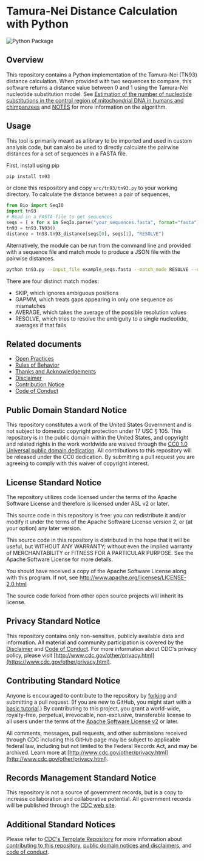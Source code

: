 # Tamura-Nei Distance Calculation with Python

![Python Package](https://github.com/CDCgov/tn93/actions/workflows/python-package.yml/badge.svg)

## Overview

This repository contains a Python implementation of the Tamura-Nei (TN93) distance calculation. When provided with two sequences to compare, this software returns a distance value between 0 and 1 using the Tamura-Nei nucleotide substitution model. See  [Estimation of the number of nucleotide substitutions in the control region of mitochondrial DNA in humans and chimpanzees](https://pubmed.ncbi.nlm.nih.gov/8336541/) and [NOTES](https://github.com/CDCgov/tn93/blob/main/NOTES.md) for more information on the algorithm.

## Usage

This tool is primarily meant as a library to be imported and used in custom analysis code, but can also be used to directly calculate the pairwise distances for a set of sequences in a FASTA file.

First, install using pip

```bash
pip install tn93
```

or clone this respository and copy `src/tn93/tn93.py` to your working directory. To calculate the distance between a pair of sequences,

```python
from Bio import SeqIO
import tn93
# Read in a FASTA file to get sequences
seqs = [ x for x in SeqIo.parse("your_sequences.fasta", format="fasta") ]
tn93 = tn93.TN93()
distance = tn93.tn93_distance(seqs[0], seqs[1], "RESOLVE")
```

Alternatively, the module can be run from the command line and provided with a sequence file and match mode to produce a JSON file with the pairwise distances.

```bash
python tn93.py --input_file example_seqs.fasta --match_mode RESOLVE --output example_seqs_resolve_distance.json
```

There are four distinct match modes:

* SKIP, which ignores ambiguous positions
* GAPMM, which treats gaps appearing in only one sequence as mismatches
* AVERAGE, which takes the average of the possible resolution values
* RESOLVE, which tries to resolve the ambiguity to a single nucleotide, averages if that fails

## Related documents

* [Open Practices](open_practices.md)
* [Rules of Behavior](rules_of_behavior.md)
* [Thanks and Acknowledgements](thanks.md)
* [Disclaimer](DISCLAIMER.md)
* [Contribution Notice](CONTRIBUTING.md)
* [Code of Conduct](code-of-conduct.md)

## Public Domain Standard Notice
This repository constitutes a work of the United States Government and is not
subject to domestic copyright protection under 17 USC § 105. This repository is in
the public domain within the United States, and copyright and related rights in
the work worldwide are waived through the [CC0 1.0 Universal public domain dedication](https://creativecommons.org/publicdomain/zero/1.0/).
All contributions to this repository will be released under the CC0 dedication. By
submitting a pull request you are agreeing to comply with this waiver of
copyright interest.

## License Standard Notice
The repository utilizes code licensed under the terms of the Apache Software
License and therefore is licensed under ASL v2 or later.

This source code in this repository is free: you can redistribute it and/or modify it under
the terms of the Apache Software License version 2, or (at your option) any
later version.

This source code in this repository is distributed in the hope that it will be useful, but WITHOUT ANY
WARRANTY; without even the implied warranty of MERCHANTABILITY or FITNESS FOR A
PARTICULAR PURPOSE. See the Apache Software License for more details.

You should have received a copy of the Apache Software License along with this
program. If not, see http://www.apache.org/licenses/LICENSE-2.0.html

The source code forked from other open source projects will inherit its license.

## Privacy Standard Notice
This repository contains only non-sensitive, publicly available data and
information. All material and community participation is covered by the
[Disclaimer](https://github.com/CDCgov/template/blob/master/DISCLAIMER.md)
and [Code of Conduct](https://github.com/CDCgov/template/blob/master/code-of-conduct.md).
For more information about CDC's privacy policy, please visit [http://www.cdc.gov/other/privacy.html](https://www.cdc.gov/other/privacy.html).

## Contributing Standard Notice
Anyone is encouraged to contribute to the repository by [forking](https://help.github.com/articles/fork-a-repo)
and submitting a pull request. (If you are new to GitHub, you might start with a
[basic tutorial](https://help.github.com/articles/set-up-git).) By contributing
to this project, you grant a world-wide, royalty-free, perpetual, irrevocable,
non-exclusive, transferable license to all users under the terms of the
[Apache Software License v2](http://www.apache.org/licenses/LICENSE-2.0.html) or
later.

All comments, messages, pull requests, and other submissions received through
CDC including this GitHub page may be subject to applicable federal law, including but not limited to the Federal Records Act, and may be archived. Learn more at [http://www.cdc.gov/other/privacy.html](http://www.cdc.gov/other/privacy.html).

## Records Management Standard Notice
This repository is not a source of government records, but is a copy to increase
collaboration and collaborative potential. All government records will be
published through the [CDC web site](http://www.cdc.gov).

## Additional Standard Notices
Please refer to [CDC's Template Repository](https://github.com/CDCgov/template)
for more information about [contributing to this repository](https://github.com/CDCgov/template/blob/master/CONTRIBUTING.md),
[public domain notices and disclaimers](https://github.com/CDCgov/template/blob/master/DISCLAIMER.md),
and [code of conduct](https://github.com/CDCgov/template/blob/master/code-of-conduct.md).
